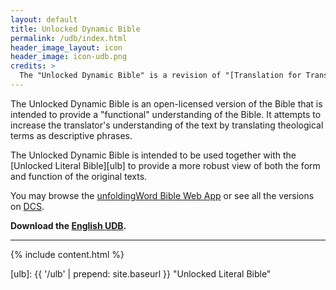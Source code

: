 ```yaml
---
layout: default
title: Unlocked Dynamic Bible
permalink: /udb/index.html
header_image_layout: icon
header_image: icon-udb.png
credits: >
  The "Unlocked Dynamic Bible" is a revision of "[Translation for Translators](https://git.door43.org/Door43/T4T)" (by Ellis W. Deibler Jr. made available under a [Creative Commons Attribution-ShareAlike 4.0 International](http://creativecommons.org/licenses/by-sa/4.0) license), designed by unfoldingWord and revised by the [Door43 World Missions Community](https://door43.org/). It is made available under a [Creative Commons Attribution-ShareAlike 4.0 International](https://creativecommons.org/licenses/by-sa/4.0/) license.
---
```


The Unlocked Dynamic Bible is an open-licensed version of the Bible that is intended to provide a "functional" understanding of the Bible. It attempts to increase the translator's understanding of the text by translating theological terms as descriptive phrases.

The Unlocked Dynamic Bible is intended to be used together with the [Unlocked Literal Bible][ulb] to provide a more robust view of both the form and function of the original texts.

You may browse the [unfoldingWord Bible Web App](https://bible.unfoldingword.org/) or see all the versions on [DCS](https://git.door43.org/Door43/en_udb).

**Download the [English UDB](/en/?resource=bible-translations-udb-en).**

* * * * *

{% include content.html %}

[ulb]: {{ '/ulb' | prepend: site.baseurl }} "Unlocked Literal Bible"
